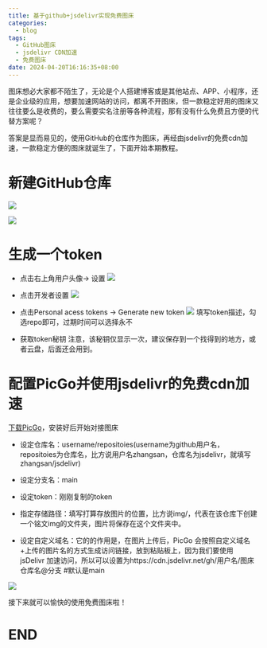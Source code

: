 ```yaml
---
title: 基于github+jsdelivr实现免费图床
categories:
  - blog
tags:
  - GitHub图床
  - jsdelivr CDN加速
  - 免费图床
date: 2024-04-20T16:16:35+08:00
---
```


图床想必大家都不陌生了，无论是个人搭建博客或是其他站点、APP、小程序，还是企业级的应用，想要加速网站的访问，都离不开图床，但一款稳定好用的图床又往往要么是收费的，要么需要实名注册等各种流程，那有没有什么免费且方便的代替方案呢？

答案是显而易见的，使用GitHub的仓库作为图床，再经由jsdelivr的免费cdn加速，一款稳定方便的图床就诞生了，下面开始本期教程。

# 新建GitHub仓库

![](https://cdn.jsdelivr.net/gh/mazhijia/jsdeliver@main/img/%E6%96%B0%E5%BB%BA%E4%BB%93%E5%BA%93.jpg)

![](https://cdn.jsdelivr.net/gh/mazhijia/jsdeliver@main/img/%E4%BB%93%E5%BA%93.jpg)

# 生成一个token

  - 点击右上角用户头像-> 设置
  ![](https://cdn.jsdelivr.net/gh/mazhijia/jsdeliver@main/img/token.jpg)

  - 点击开发者设置
  ![](https://cdn.jsdelivr.net/gh/mazhijia/jsdeliver@main/img/develop.jpg)

  - 点击Personal acess tokens -> Generate new token
  ![](https://cdn.jsdelivr.net/gh/mazhijia/jsdeliver@main/img/newtoken.jpg)
  填写token描述，勾选repo即可，过期时间可以选择永不

  - 获取token秘钥
  注意，该秘钥仅显示一次，建议保存到一个找得到的地方，或者云盘，后面还会用到。

# 配置PicGo并使用jsdelivr的免费cdn加速

[下载PicGo](https://picgo-release.molunerfinn.com/2.4.0-beta.6/PicGo-Setup-2.4.0-beta.6-x64.exe)，安装好后开始对接图床

  - 设定仓库名：username/repositoies(username为github用户名，repositoies为仓库名，比方说用户名zhangsan，仓库名为jsdelivr，就填写zhangsan/jsdelivr)

  - 设定分支名：main

  - 设定token：刚刚复制的token

  - 指定存储路径：填写打算存放图片的位置，比方说img/，代表在该仓库下创建一个铭文img的文件夹，图片将保存在这个文件夹中。

  - 设定自定义域名：它的的作用是，在图片上传后，PicGo 会按照自定义域名+上传的图片名的方式生成访问链接，放到粘贴板上，因为我们要使用 jsDelivr 加速访问，所以可以设置为https://cdn.jsdelivr.net/gh/用户名/图床仓库名@分支 #默认是main

  ![](https://cdn.jsdelivr.net/gh/mazhijia/jsdeliver@main/img/picgo.jpg)

接下来就可以愉快的使用免费图床啦！

# END


